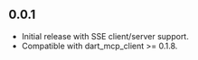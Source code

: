 ## 0.0.1

- Initial release with SSE client/server support.
- Compatible with dart_mcp_client >= 0.1.8.
